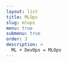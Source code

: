 ```yaml
---
layout: list
title: MLOps
slug: mlops
menu: true
submenu: true
order: 3
description: >
  ML + DevOps = MLOps
---
```

